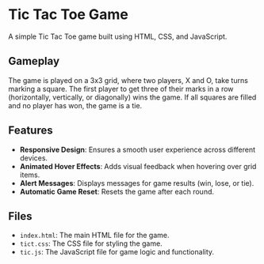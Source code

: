 # Tic Tac Toe Game

A simple Tic Tac Toe game built using HTML, CSS, and JavaScript.

## Gameplay

The game is played on a 3x3 grid, where two players, X and O, take turns marking a square. The first player to get three of their marks in a row (horizontally, vertically, or diagonally) wins the game. If all squares are filled and no player has won, the game is a tie.

## Features

- **Responsive Design**: Ensures a smooth user experience across different devices.
- **Animated Hover Effects**: Adds visual feedback when hovering over grid items.
- **Alert Messages**: Displays messages for game results (win, lose, or tie).
- **Automatic Game Reset**: Resets the game after each round.

## Files

- `index.html`: The main HTML file for the game.
- `tict.css`: The CSS file for styling the game.
- `tic.js`: The JavaScript file for game logic and functionality.
